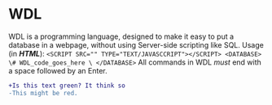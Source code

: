 # WDL
WDL is a programming language, designed to make it easy to put a database in a webpage, without using Server-side scripting like SQL.
Usage (in ***HTML***):
`<SCRIPT SRC="" TYPE="TEXT/JAVASCCRIPT"></SCRIPT>
<DATABASE>
\# WDL_code_goes_here \
</DATABASE>`
All commands in WDL *must* end with a space followed by an Enter.
```diff
+Is this text green? It think so
-This might be red.

```
